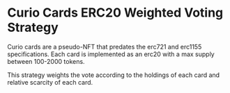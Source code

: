 # Curio Cards ERC20 Weighted Voting Strategy

Curio cards are a pseudo-NFT that predates the erc721 and erc1155 specifications. Each card is implemented as an erc20 with a max supply between 100-2000 tokens.

This strategy weights the vote according to the holdings of each card and relative scarcity of each card.
